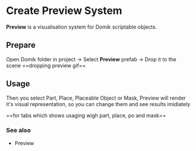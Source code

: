 # Create Preview System

**Preview** is a visualisation system for Domik scriptable objects.

## Prepare
Open Domik folder in project -> Select **Preview** prefab -> Drop it to the scene
==dropping preview gif==

## Usage
Then you select Part, Place, Placeable Object or Mask, Preview will render it's visual representation, so you can change them and see results imidiately

==for tabs which shows usaging wigh part, place, po and mask==



### See also
- Preview

